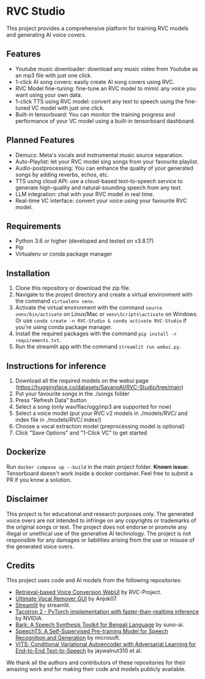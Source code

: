 # RVC Studio
This project provides a comprehensive platform for training RVC models and generating AI voice covers.

## Features
* Youtube music downloader: download any music video from Youtube as an mp3 file with just one click.
* 1-click AI song covers: easily create AI song covers using RVC.
* RVC Model fine-tuning: fine-tune an RVC model to mimic any voice you want using your own data.
* 1-click TTS using RVC model: convert any text to speech using the fine-tuned VC model with just one click.
* Built-in tensorboard: You can monitor the training progress and performance of your VC model using a built-in tensorboard dashboard.

## Planned Features
* Demucs: Meta's vocals and instrumental music source separation.
* Auto-Playlist: let your RVC model sing songs from your favourite playlist.
* Audio-postprocessing: You can enhance the quality of your generated songs by adding reverbs, echos, etc.
* TTS using cloud API: use a cloud-based text-to-speech service to generate high-quality and natural-sounding speech from any text.
* LLM integration: chat with your RVC model in real time.
* Real-time VC interface: convert your voice using your favourite RVC model.

## Requirements
- Python 3.6 or higher (developed and tested on v3.8.17)
- Pip
- Virtualenv or conda package manager

## Installation
1. Clone this repository or download the zip file.
2. Navigate to the project directory and create a virtual environment with the command `virtualenv venv`.
3. Activate the virtual environment with the command `source venv/bin/activate` on Linux/Mac or `venv\Scripts\activate` on Windows. Or use `conda create -n RVC-Studio & conda activate RVC-Studio` if you're using conda package manager.
4. Install the required packages with the command `pip install -r requirements.txt`.
5. Run the streamlit app with the command `streamlit run webui.py`.

## Instructions for inference
1. Download all the required models on the webui page (https://huggingface.co/datasets/SayanoAI/RVC-Studio/tree/main)
2. Put your favourite songs in the ./songs folder
3. Press "Refresh Data" button
4. Select a song (only wav/flac/ogg/mp3 are supported for now)
5. Select a voice model (put your RVC v2 models in ./models/RVC/ and index file in ./models/RVC/.index/)
6. Choose a vocal extraction model (preprocessing model is optional)
7. Click "Save Options" and "1-Click VC" to get started

## Dockerize
Run `docker compose up --build` in the main project folder.
**Known issue:** Tensorboard doesn't work inside a docker container. Feel free to submit a PR if you know a solution.

## Disclaimer
This project is for educational and research purposes only. The generated voice overs are not intended to infringe on any copyrights or trademarks of the original songs or text. The project does not endorse or promote any illegal or unethical use of the generative AI technology. The project is not responsible for any damages or liabilities arising from the use or misuse of the generated voice overs.

## Credits
This project uses code and AI models from the following repositories:

- [Retrieval-based Voice Conversion WebUI](https://github.com/RVC-Project/Retrieval-based-Voice-Conversion-WebUI) by RVC-Project.
- [Ultimate Vocal Remover GUI](https://github.com/Anjok07/ultimatevocalremovergui) by Anjok07.
- [Streamlit](https://github.com/streamlit/streamlit) by streamlit.
- [Tacotron 2 - PyTorch implementation with faster-than-realtime inference](https://github.com/NVIDIA/tacotron2) by NVIDIA. 
- [Bark: A Speech Synthesis Toolkit for Bengali Language](https://github.com/suno-ai/bark) by suno-ai.
- [SpeechT5: A Self-Supervised Pre-training Model for Speech Recognition and Generation](https://github.com/microsoft/SpeechT5) by microsoft.
- [VITS: Conditional Variational Autoencoder with Adversarial Learning for End-to-End Text-to-Speech](https://github.com/jaywalnut310/vits) by jaywalnut310 et al.

We thank all the authors and contributors of these repositories for their amazing work and for making their code and models publicly available.